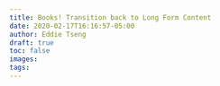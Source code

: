 ```yaml
---
title: Books! Transition back to Long Form Content
date: 2020-02-17T16:16:57-05:00
author: Eddie Tseng
draft: true 
toc: false
images:
tags:
---
```

